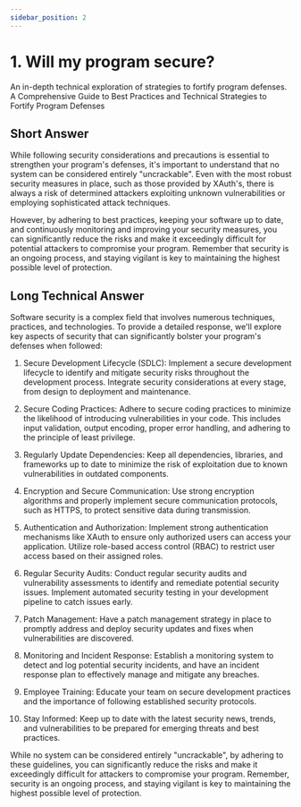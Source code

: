 ```yaml
---
sidebar_position: 2
---
```


# 1. Will my program secure?

An in-depth technical exploration of strategies to fortify program defenses. A Comprehensive Guide to Best Practices and Technical Strategies to Fortify Program Defenses

## Short Answer

While following security considerations and precautions is essential to strengthen your program's defenses, it's important to understand that no system can be considered entirely "uncrackable". Even with the most robust security measures in place, such as those provided by XAuth's, there is always a risk of determined attackers exploiting unknown vulnerabilities or employing sophisticated attack techniques.

However, by adhering to best practices, keeping your software up to date, and continuously monitoring and improving your security measures, you can significantly reduce the risks and make it exceedingly difficult for potential attackers to compromise your program. Remember that security is an ongoing process, and staying vigilant is key to maintaining the highest possible level of protection.

## Long Technical Answer

Software security is a complex field that involves numerous techniques, practices, and technologies. To provide a detailed response, we'll explore key aspects of security that can significantly bolster your program's defenses when followed:

1. Secure Development Lifecycle (SDLC): Implement a secure development lifecycle to identify and mitigate security risks throughout the development process. Integrate security considerations at every stage, from design to deployment and maintenance.

2. Secure Coding Practices: Adhere to secure coding practices to minimize the likelihood of introducing vulnerabilities in your code. This includes input validation, output encoding, proper error handling, and adhering to the principle of least privilege.

3. Regularly Update Dependencies: Keep all dependencies, libraries, and frameworks up to date to minimize the risk of exploitation due to known vulnerabilities in outdated components.

4. Encryption and Secure Communication: Use strong encryption algorithms and properly implement secure communication protocols, such as HTTPS, to protect sensitive data during transmission.

5. Authentication and Authorization: Implement strong authentication mechanisms like XAuth to ensure only authorized users can access your application. Utilize role-based access control (RBAC) to restrict user access based on their assigned roles.

6. Regular Security Audits: Conduct regular security audits and vulnerability assessments to identify and remediate potential security issues. Implement automated security testing in your development pipeline to catch issues early.

7. Patch Management: Have a patch management strategy in place to promptly address and deploy security updates and fixes when vulnerabilities are discovered.

8. Monitoring and Incident Response: Establish a monitoring system to detect and log potential security incidents, and have an incident response plan to effectively manage and mitigate any breaches.

9. Employee Training: Educate your team on secure development practices and the importance of following established security protocols.

10. Stay Informed: Keep up to date with the latest security news, trends, and vulnerabilities to be prepared for emerging threats and best practices.

While no system can be considered entirely "uncrackable", by adhering to these guidelines, you can significantly reduce the risks and make it exceedingly difficult for attackers to compromise your program. Remember, security is an ongoing process, and staying vigilant is key to maintaining the highest possible level of protection.
